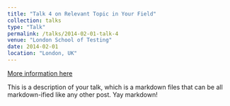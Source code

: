 ```yaml
---
title: "Talk 4 on Relevant Topic in Your Field"
collection: talks
type: "Talk"
permalink: /talks/2014-02-01-talk-4
venue: "London School of Testing"
date: 2014-02-01
location: "London, UK"
---
```


[More information here](http://example2.com)

This is a description of your talk, which is a markdown files that can be all markdown-ified like any other post. Yay markdown!
